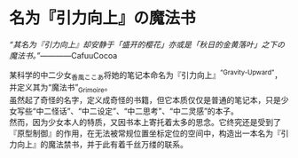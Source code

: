 # 名为『引力向上』の魔法书
*“其名为『引力向上』却安静于「盛开的樱花」亦或是「秋日的金黄落叶」之下の魔法书。”*————CafuuCocoa

某科学的中二少女<sub>香風ここあ</sub>将她的笔记本命名为『引力向上』<sup>“Gravity-Upward”</sup>，并定义其为“魔法书”<sub>Grimoire</sub>。  
虽然起了奇怪的名字，定义成奇怪的书籍，但它本质仅仅是普通的笔记本，只是少女写些“中二怪话”、“中二设定”、“中二思考”、“中二灵感”的本子。  
然而，因为少女本人的特质，又因书本上寄托着太多的思念。它终究还是受到了『原型制御』的作用，在无法被常规位置坐标定位的空间中，构造出一本名为『引力向上』的魔法禁书，并于此有着千丝万缕的联系。

